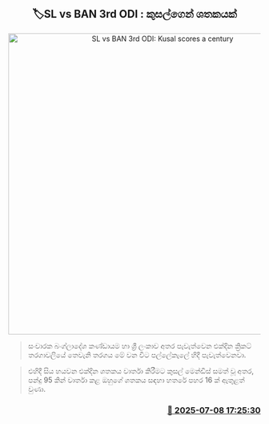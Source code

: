 <p align='center'><b><h2 align='center' title='SL vs BAN 3rd ODI: Kusal scores a century'>🏷SL vs BAN 3rd ODI : කුසල්ගෙන් ශතකයක්</h2></b></p>
<p align='center'><img src='https://helakuru.sgp1.cdn.digitaloceanspaces.com/esana/images/lib/asiacup-kusal-mendis-50.jpg' width='600' alt='SL vs BAN 3rd ODI: Kusal scores a century'></p>

> සංචාරක බංග්ලාදේශ කණ්ඩායම හා ශ්‍රී ලංකාව අතර පැවැත්වෙන එක්දින ක්‍රිකට් තරගාවලියේ තෙවැනි තරගය මේ වන විට පල්ලේකැලේ හිදී පැවැත්වෙනවා.

> එහිදී සිය හයවන එක්දින ශතකය වාර්තා කිරීමට කුසල් මෙන්ඩිස් සමත් වූ අතර, පන්දු 95 කින් වාර්තා කළ ඔහුගේ ශතකය සඳහා හතරේ පහර 16 ක් ඇතුළත් වුණා.



<h3 align='right'><a href='https://www.helakuru.lk/esana/p/111705/'>📅 2025-07-08 17:25:30</a></h3>
